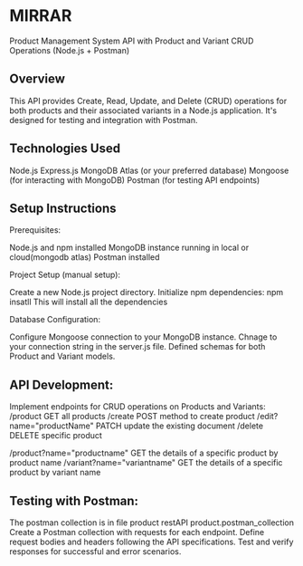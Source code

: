 # MIRRAR

Product Management System API with Product and Variant CRUD Operations (Node.js + Postman)
## Overview

This API provides Create, Read, Update, and Delete (CRUD) operations for both products and their associated variants in a Node.js application. It's designed for testing and integration with Postman.

## Technologies Used

Node.js
Express.js
MongoDB Atlas (or your preferred database)
Mongoose (for interacting with MongoDB)
Postman (for testing API endpoints)
## Setup Instructions

Prerequisites:

Node.js and npm installed
MongoDB instance running in local or cloud(mongodb atlas)
Postman installed

Project Setup (manual setup):

Create a new Node.js project directory.
Initialize npm dependencies: npm insatll
This will install all the dependencies


Database Configuration:

Configure Mongoose connection to your MongoDB instance. Chnage to your connection string in the server.js file.
Defined schemas for both Product and Variant models.

## API Development:

Implement endpoints for CRUD operations on Products and Variants:
/product GET all products
/create POST method to create product
/edit?name="productName" PATCH update the existing document
/delete DELETE specific product

/product?name="productname" GET the details of a specific product by product name
/variant?name="variantname" GET the details of a specific product by variant name


## Testing with Postman:

The postman collection is in file product restAPI product.postman_collection
Create a Postman collection with requests for each endpoint.
Define request bodies and headers following the API specifications.
Test and verify responses for successful and error scenarios.
